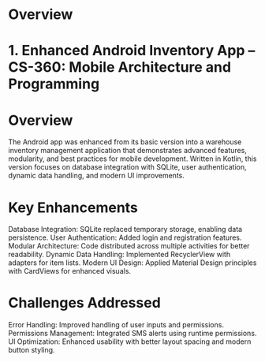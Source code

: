 # Overview

# 1. Enhanced Android Inventory App – CS-360: Mobile Architecture and Programming

# Overview
The Android app was enhanced from its basic version into a warehouse inventory management application that demonstrates advanced features, modularity, and best practices for mobile development. Written in Kotlin, this version focuses on database integration with SQLite, user authentication, dynamic data handling, and modern UI improvements.

# Key Enhancements
Database Integration: SQLite replaced temporary storage, enabling data persistence.
User Authentication: Added login and registration features.
Modular Architecture: Code distributed across multiple activities for better readability.
Dynamic Data Handling: Implemented RecyclerView with adapters for item lists.
Modern UI Design: Applied Material Design principles with CardViews for enhanced visuals.

# Challenges Addressed
Error Handling: Improved handling of user inputs and permissions.
Permissions Management: Integrated SMS alerts using runtime permissions.
UI Optimization: Enhanced usability with better layout spacing and modern button styling.
